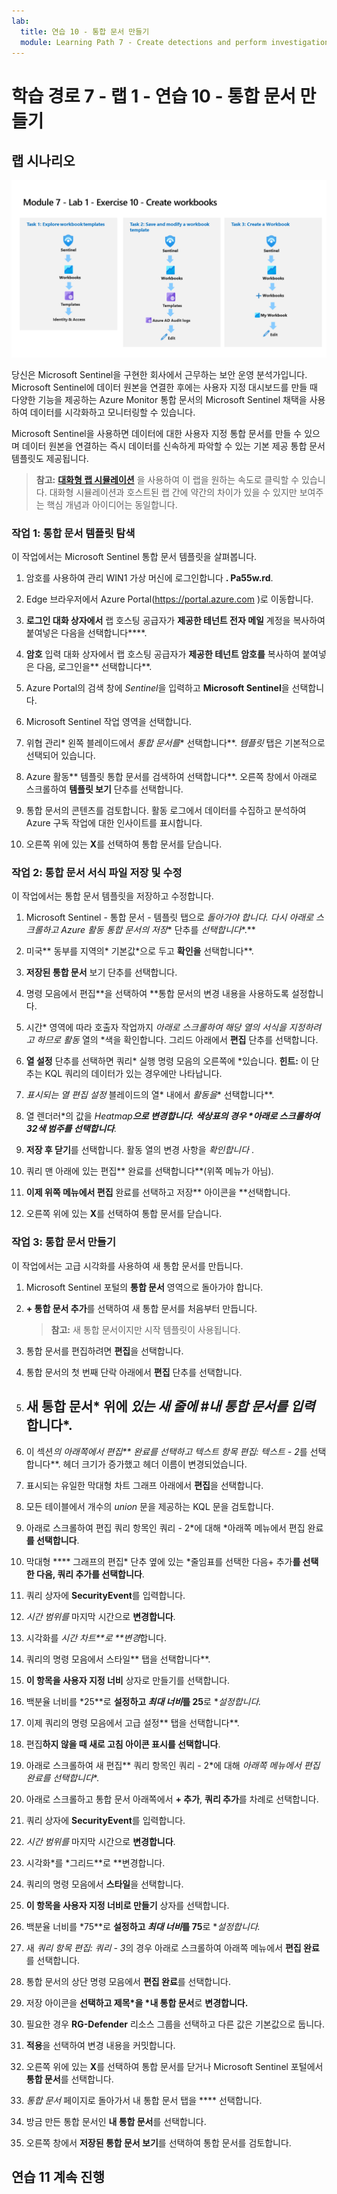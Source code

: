 ```yaml
---
lab:
  title: 연습 10 - 통합 문서 만들기
  module: Learning Path 7 - Create detections and perform investigations using Microsoft Sentinel
---
```


# 학습 경로 7 - 랩 1 - 연습 10 - 통합 문서 만들기

## 랩 시나리오

![랩 개요입니다.](../Media/SC-200-Lab_Diagrams_Mod7_L1_Ex10.png)

당신은 Microsoft Sentinel을 구현한 회사에서 근무하는 보안 운영 분석가입니다. Microsoft Sentinel에 데이터 원본을 연결한 후에는 사용자 지정 대시보드를 만들 때 다양한 기능을 제공하는 Azure Monitor 통합 문서의 Microsoft Sentinel 채택을 사용하여 데이터를 시각화하고 모니터링할 수 있습니다. 

Microsoft Sentinel을 사용하면 데이터에 대한 사용자 지정 통합 문서를 만들 수 있으며 데이터 원본을 연결하는 즉시 데이터를 신속하게 파악할 수 있는 기본 제공 통합 문서 템플릿도 제공됩니다.

>**참고:** **[대화형 랩 시뮬레이션](https://mslabs.cloudguides.com/guides/SC-200%20Lab%20Simulation%20-%20Create%20workbooks)** 을 사용하여 이 랩을 원하는 속도로 클릭할 수 있습니다. 대화형 시뮬레이션과 호스트된 랩 간에 약간의 차이가 있을 수 있지만 보여주는 핵심 개념과 아이디어는 동일합니다. 


### 작업 1: 통합 문서 템플릿 탐색

이 작업에서는 Microsoft Sentinel 통합 문서 템플릿을 살펴봅니다.

1. 암호를 사용하여 관리 WIN1 가상 머신에 로그인합니다 **. Pa55w.rd**.  

1. Edge 브라우저에서 Azure Portal(https://portal.azure.com )로 이동합니다.

1. **로그인 대화 상자에서** 랩 호스팅 공급자가 **제공한 테넌트 전자 메일** 계정을 복사하여 붙여넣은 다음을 선택합니다****.

1. **암호** 입력 대화 상자에서 랩 호스팅 공급자가 **제공한 테넌트 암호를** 복사하여 붙여넣은 다음, 로그인을** 선택합니다**.

1. Azure Portal의 검색 창에 *Sentinel*을 입력하고 **Microsoft Sentinel**을 선택합니다.

1. Microsoft Sentinel 작업 영역을 선택합니다.

1. 위협 관리* 왼쪽 블레이드에서 *통합 문서를** 선택합니다**. *템플릿* 탭은 기본적으로 선택되어 있습니다.

1. Azure 활동** 템플릿 통합 문서를 검색하여 선택합니다**. 오른쪽 창에서 아래로 스크롤하여 **템플릿 보기** 단추를 선택합니다.

1. 통합 문서의 콘텐츠를 검토합니다. 활동 로그에서 데이터를 수집하고 분석하여 Azure 구독 작업에 대한 인사이트를 표시합니다.

1. 오른쪽 위에 있는 **X**를 선택하여 통합 문서를 닫습니다.


### 작업 2: 통합 문서 서식 파일 저장 및 수정

이 작업에서는 통합 문서 템플릿을 저장하고 수정합니다.

1. Microsoft Sentinel - 통합 문서 - 템플릿 탭으로 **돌아가야 합니다. 다시 아래로 스크롤하고 Azure 활동* 통합 문서의 저장** 단추를 *선택합니다**.** 

1. 미국** 동부를 지역의* 기본값*으로 두고 **확인을** 선택합니다**.

1. **저장된 통합 문서** 보기 단추를 선택합니다.

1. 명령 모음에서 편집**을 선택하여 **통합 문서의 변경 내용을 사용하도록 설정합니다.

1. 시간* 영역에 따라 호출자 작업까지 *아래로 스크롤하여 해당 열의 서식을 지정하려고 하므로 활동* 열의 *색을 확인합니다. 그리드 아래에서 **편집** 단추를 선택합니다.

1. **열 설정** 단추를 선택하면 쿼리* 실행 명령 모음의 오른쪽에 *있습니다. **힌트:** 이 단추는 KQL 쿼리의 데이터가 있는 경우에만 나타납니다.

1. *표시되는 열 편집 설정* 블레이드의 열* 내에서 *활동을** 선택합니다**.

1. 열 렌더러*의 값을 *Heatmap**으로 **변경합니다. 색상표의 경우 *아래로 스크롤하여 32색 범주**를 선택합니다**.*

1. **저장 후 닫기**를 선택합니다. 활동 열의 변경 사항을 *확인합니다* .

1. 쿼리 맨 아래에 있는 편집** 완료를 선택합니다**(위쪽 메뉴가 아님).

1. **이제 위쪽 메뉴에서 편집** 완료를 선택하고 저장** 아이콘을 **선택합니다. 

1. 오른쪽 위에 있는 **X**를 선택하여 통합 문서를 닫습니다.


### 작업 3: 통합 문서 만들기

이 작업에서는 고급 시각화를 사용하여 새 통합 문서를 만듭니다.

1. Microsoft Sentinel 포털의 **통합 문서** 영역으로 돌아가야 합니다.

1. **+ 통합 문서 추가**를 선택하여 새 통합 문서를 처음부터 만듭니다. 

    >**참고:** 새 통합 문서이지만 시작 템플릿이 사용됩니다.

1. 통합 문서를 편집하려면 **편집**을 선택합니다.

1. 통합 문서의 첫 번째 단락 아래에서 **편집** 단추를 선택합니다.

1. ## 새 통합 문서* 위에 *있는 새 줄에 #내 통합 문서를 입력*합니다*.

1. 이 섹션*의 아래쪽에서 편집** 완료를 선택하고 텍스트 항목 편집: 텍스트 - 2*를 선택합니다**. 헤더 크기가 증가했고 헤더 이름이 변경되었습니다.

1. 표시되는 유일한 막대형 차트 그래프 아래에서 **편집**을 선택합니다.

1. 모든 테이블에서 개수의 *union* 문을 제공하는 KQL 문을 검토합니다.

1. 아래로 스크롤하여 편집 쿼리 항목인 쿼리 - 2*에 대해 *아래쪽 메뉴에서 편집 완료**를 선택합니다**.

1. 막대형 **** 그래프의 편집* 단추 옆에 있는 *줄임표를 선택한 다음+ 추가**를 선택한 **다음, 쿼리** 추가를 선택합니다**.

1. 쿼리 상자에 **SecurityEvent**를 입력합니다.

1. *시간 범위를* 마지막 시간으로 **변경합니다**.

1. 시각화를 *시간 차트**로 **변경*합니다.

1. 쿼리의 명령 모음에서 스타일** 탭을 선택합니다**.

1. **이 항목을 사용자 지정 너비** 상자로 만들기를 선택합니다.

1. 백분율 너비를 *25**로 **설정하고 *최대 너비*를 25**로 **설정합니다.*

1. 이제 쿼리의 명령 모음에서 고급 설정** 탭을 선택합니다**.

1. 편집**하지 않을 때 새로 고침 아이콘 표시를 선택합니다**. 

1. 아래로 스크롤하여 새 편집** 쿼리 항목인 쿼리 - 2*에 대해 *아래쪽 메뉴에서 편집 완료를 선택합니다**.

1. 아래로 스크롤하고 통합 문서 아래쪽에서 **+ 추가**, **쿼리 추가**를 차례로 선택합니다.

1. 쿼리 상자에 **SecurityEvent**를 입력합니다.

1. *시간 범위를* 마지막 시간으로 **변경합니다**.

1. 시각화*를 *그리드**로 **변경합니다.

1. 쿼리의 명령 모음에서 **스타일**을 선택합니다.

1. **이 항목을 사용자 지정 너비로 만들기** 상자를 선택합니다.

1. 백분율 너비를 *75**로 **설정하고 *최대 너비*를 75**로 **설정합니다.*

1. 새 *쿼리 항목 편집: 쿼리 - 3*의 경우 아래로 스크롤하여 아래쪽 메뉴에서 **편집 완료**를 선택합니다.

1. 통합 문서의 상단 명령 모음에서 **편집 완료**를 선택합니다.

1. 저장 아이콘을 **선택하고 제목*을 *내 통합 문서**로 **변경합니다.**

1. 필요한 경우 **RG-Defender** 리소스 그룹을 선택하고 다른 값은 기본값으로 둡니다.

1.  **적용**을 선택하여 변경 내용을 커밋합니다. 

1. 오른쪽 위에 있는 **X**를 선택하여 통합 문서를 닫거나 Microsoft Sentinel 포털에서 **통합 문서**를 선택합니다.

1. *통합 문서* 페이지로 돌아가서 내 통합 문서 탭을 **** 선택합니다.

1. 방금 만든 통합 문서인 **내 통합 문서**를 선택합니다.

1. 오른쪽 창에서 **저장된 통합 문서 보기**를 선택하여 통합 문서를 검토합니다.

## 연습 11 계속 진행
